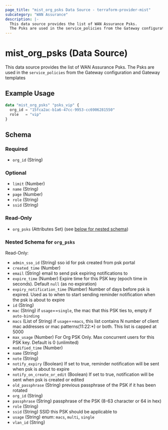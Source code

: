 ```yaml
---
page_title: "mist_org_psks Data Source - terraform-provider-mist"
subcategory: "WAN Assurance"
description: |-
  This data source provides the list of WAN Assurance Psks.
  The Psks are used in the service_policies from the Gateway configuration and Gateway templates
---
```


# mist_org_psks (Data Source)

This data source provides the list of WAN Assurance Psks.
The Psks are used in the `service_policies` from the Gateway configuration and Gateway templates


## Example Usage

```terraform
data "mist_org_psks" "psks_vip" {
  org_id = "15fca2ac-b1a6-47cc-9953-cc6906281550"
  role   = "vip"
}
```

<!-- schema generated by tfplugindocs -->
## Schema

### Required

- `org_id` (String)

### Optional

- `limit` (Number)
- `name` (String)
- `page` (Number)
- `role` (String)
- `ssid` (String)

### Read-Only

- `org_psks` (Attributes Set) (see [below for nested schema](#nestedatt--org_psks))

<a id="nestedatt--org_psks"></a>
### Nested Schema for `org_psks`

Read-Only:

- `admin_sso_id` (String) sso id for psk created from psk portal
- `created_time` (Number)
- `email` (String) email to send psk expiring notifications to
- `expire_time` (Number) Expire time for this PSK key (epoch time in seconds). Default `null` (as no expiration)
- `expiry_notification_time` (Number) Number of days before psk is expired. Used as to when to start sending reminder notification when the psk is about to expire
- `id` (String)
- `mac` (String) if `usage`==`single`, the mac that this PSK ties to, empty if `auto-binding`
- `macs` (List of String) if `usage`==`macs`, this list contains N number of client mac addresses or mac patterns(11:22:*) or both. This list is capped at 5000
- `max_usage` (Number) For Org PSK Only. Max concurrent users for this PSK key. Default is 0 (unlimited)
- `modified_time` (Number)
- `name` (String)
- `note` (String)
- `notify_expiry` (Boolean) If set to true, reminder notification will be sent when psk is about to expire
- `notify_on_create_or_edit` (Boolean) If set to true, notification will be sent when psk is created or edited
- `old_passphrase` (String) previous passphrase of the PSK if it has been rotated
- `org_id` (String)
- `passphrase` (String) passphrase of the PSK (8-63 character or 64 in hex)
- `role` (String)
- `ssid` (String) SSID this PSK should be applicable to
- `usage` (String) enum: `macs`, `multi`, `single`
- `vlan_id` (String)